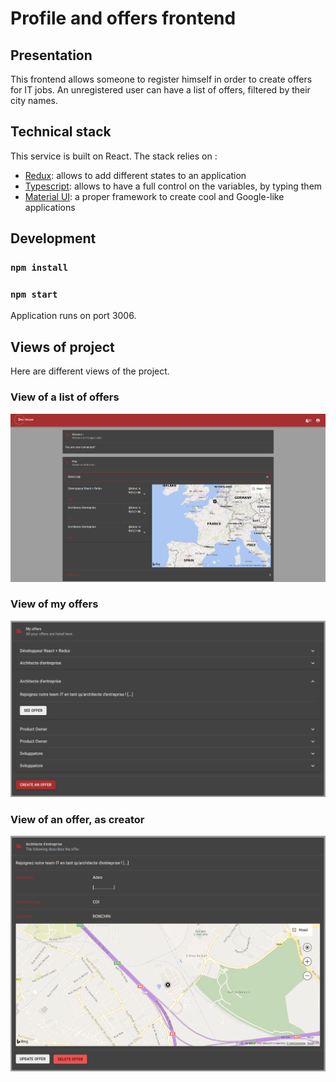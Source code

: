 # Profile and offers frontend

## Presentation

This frontend allows someone to register himself in order to create offers for IT jobs. An unregistered user can have a list of offers, filtered by their city names.

## Technical stack

This service is built on React. The stack relies on :
- [Redux](https://redux.js.org/): allows to add different states to an application
- [Typescript](https://www.typescriptlang.org/): allows to have a full control on the variables, by typing them
- [Material UI](https://material-ui.com/): a proper framework to create cool and Google-like applications

## Development

### `npm install`

### `npm start`

Application runs on port 3006.

## Views of project

Here are different views of the project.

### View of a list of offers

![](images/Offers_screenshot.png)

### View of my offers

![](images/My_Offers.png)

### View of an offer, as creator

![](images/Offer_update.png)